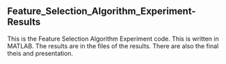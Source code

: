 ## Feature_Selection_Algorithm_Experiment-Results
This is the Feature Selection Algorithm Experiment code.
This is written in MATLAB.
The results are in the files of the results. There are also the final theis and presentation.
